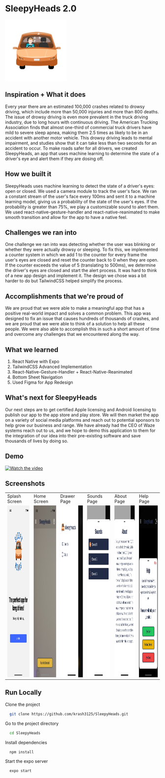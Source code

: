 # SleepyHeads 2.0

<img src = "./assets/logo.png" width="200"> </img>

## Inspiration + What it does

Every year there are an estimated 100,000 crashes related to drowsy driving, which include more than 50,000 injuries and more than 800 deaths. The issue of drowsy driving is even more prevalent in the truck driving industry, due to long hours with continuous driving. The American Trucking Association finds that almost one-third of commercial truck drivers have mild to severe sleep apnea, making them 2.5 times as likely to be in an accident with another motor vehicle. This drowsy driving leads to mental impairment, and studies show that it can take less than two seconds for an accident to occur. To make roads safer for all drivers, we created SleepyHeads, an app that uses machine learning to determine the state of a driver's eye and alert them if they are dosing off. 

## How we built it

SleepyHeads uses machine learning to detect the state of a driver's eyes: open or closed. We used a camera module to track the user's face. We ran a constant stream of the user's face every 100ms and sent it to a machine learning model, giving us a probability of the state of the user's eyes. If the probability is greater than 75%, we play a customizable sound to alert them. We used react-native-gesture-handler and react-native-reanimated to make smooth transition and allow for the app to have a native feel.

## Challenges we ran into

One challenge we ran into was detecting whether the user was blinking or whether they were actually drowsy or sleeping. To fix this, we implemented a counter system in which we add 1 to the counter for every frame the user's eyes are closed and reset the counter back to 0 when they are open. If the counter exceeds the value of 5 (translating to 500ms), we determine the driver's eyes are closed and start the alert process. It was hard to think of a new app design and implement it. The design we chose was a bit harder to do but TailwindCSS helped simplify the process.

## Accomplishments that we're proud of

We are proud that we were able to make a meaningful app that has a positive real-world impact and solves a common problem. This app was designed to fix an issue that causes hundreds of thousands of crashes, and we are proud that we were able to think of a solution to help all these people. We were also able to accomplish this in such a short amount of time and overcome any challenges that we encountered along the way.

## What we learned

1) React Native with Expo
2) TailwindCSS Advanced Implementation
3) React-Native-Gesture-Handler + React-Native-Reanimated
4) Bottom Sheet Navigation
5) Used Figma for App Redesign

## What's next for SleepyHeads

Our next steps are to get certified Apple licensing and Android licensing to publish our app to the app store and play store. We will then market the app on a variety of social media platforms and reach out to potential sponsors to help grow our business and range. We have already had the CEO of Waze systems reach out to us, and we hope to demo this application to them for the integration of our idea into their pre-existing software and save thousands of lives by doing so.
## Demo

[![Watch the video](https://www.linkpicture.com/q/Untitled-design_100.png)](https://youtu.be/hbChkxDGbnU)

## Screenshots

<table>
  <tr>
     <td>Splash Screen</td>
     <td>Home Screen</td>
     <td>Drawer Page</td>
     <td>Sounds Page</td>
     <td>About Page</td>
     <td>Help Page</td>
  </tr>
  <tr>
    <td><img src="./assets/screen-images/Splash.png" width=280 height=560></td>
    <td><img src="./assets/screen-images/Home.png" width=280 height=560></td>
    <td><img src="./assets/screen-images/Drawer.png" width=280 height=560></td>
    <td><img src="./assets/screen-images/Sounds.png" width=280 height=560></td>
    <td><img src="./assets/screen-images/About.png" width=280 height=560></td>
    <td><img src="./assets/screen-images/Help.png" width=280 height=560></td>
  </tr>
 </table>

## Run Locally

Clone the project

```bash
  git clone https://github.com/krash3125/SleepyHeads.git
```

Go to the project directory

```bash
  cd SleepyHeads
```

Install dependencies

```bash
  npm install
```

Start the expo server

```bash
  expo start
```
